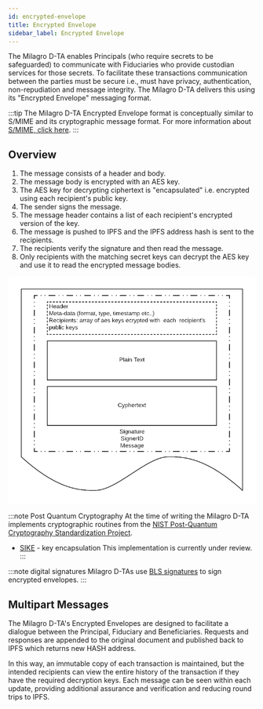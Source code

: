 ```yaml
---
id: encrypted-envelope
title: Encrypted Envelope
sidebar_label: Encrypted Envelope
---
```

The Milagro D-TA enables Principals (who require secrets to be safeguarded) to communicate with Fiduciaries who provide custodian services for those secrets. To facilitate these transactions communication between the parties must be secure i.e., must have privacy, authentication, non-repudiation and message integrity. The Milagro D-TA delivers this using its "Encrypted Envelope" messaging format.

:::tip The Milagro D-TA Encrypted Envelope format is conceptually similar to S/MIME and its cryptographic message format.
For more information about [S/MIME, click here](https://en.wikipedia.org/wiki/S/MIME).
:::

## Overview

1.  The message consists of a header and body.
2.  The message body is encrypted with an AES key.
3.  The AES key for decrypting ciphertext is "encapsulated" i.e. encrypted using each recipient's public key.
4.  The sender signs the message.
5.  The message header contains a list of each recipient's encrypted version of the key.
6.  The message is pushed to IPFS and the IPFS address hash is sent to the recipients.
7.  The recipients verify the signature and then read the message.
8.  Only recipients with the matching secret keys can decrypt the AES key and use it to read the encrypted message bodies.

![Figure 3](/img/dta/Envelope.png)

:::note Post Quantum Cryptography
At the time of writing the Milagro D-TA implements cryptographic routines from the [NIST Post-Quantum Cryptography Standardization Project](https://csrc.nist.gov/Projects/Post-Quantum-Cryptography/Round-2-Submissions).

-   [SIKE](https://sike.org/) - key encapsulation
    This implementation is currently under review.
    :::

:::note digital signatures
Milagro D-TAs use [BLS signatures](https://en.wikipedia.org/wiki/Boneh–Lynn–Shacham) to sign encrypted envelopes.
:::

## Multipart Messages

The Milagro D-TA's Encrypted Envelopes are designed to facilitate a dialogue between the Principal, Fiduciary and Beneficiaries. Requests and responses are appended to the original document and published back to IPFS which returns new HASH address. 

In this way, an immutable copy of each transaction is maintained, but the intended recipients can view the entire history of the transaction if they have the required decryption keys. Each message can be seen within each update, providing additional assurance and verification and reducing round trips to IPFS. 
